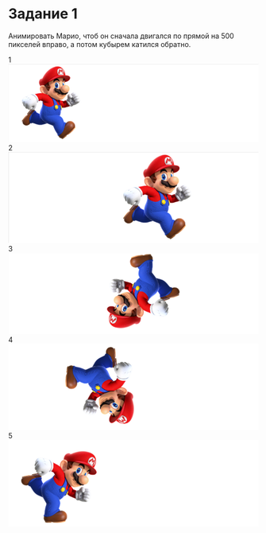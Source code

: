 # Задание 1

Анимировать Марио, чтоб он сначала двигался по прямой на 500 пикселей вправо, а потом кубырем катился обратно.

1![animation][animation1]
2![animation][animation2]
3![animation][animation3]
4![animation][animation4]
5![animation][animation5]

[animation1]: animation1.png 
[animation2]: animation2.png 
[animation3]: animation3.png 
[animation4]: animation4.png 
[animation5]: animation5.png 
